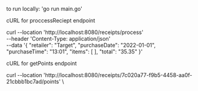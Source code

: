 
to run locally: 'go run main.go'

cURL for proccessReciept endpoint

curl --location 'http://localhost:8080/receipts/process' \
--header 'Content-Type: application/json' \
--data '{
  "retailer": "Target",
  "purchaseDate": "2022-01-01",
  "purchaseTime": "13:01",
  "items": [
  ],
  "total": "35.35"
}'




cURL for getPoints endpoint

curl --location 'http://localhost:8080/receipts/7c020a77-f9b5-4458-aa0f-21cbbb1bc7ad/points' \
